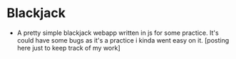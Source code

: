 # Blackjack
- A pretty simple blackjack webapp written in js for some practice. It's could have some bugs as it's a practice i kinda went easy on it. [posting here just to keep track of my work]
